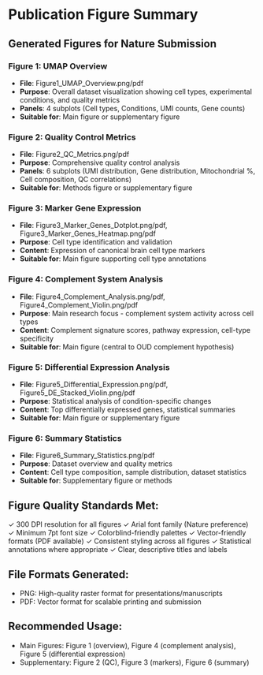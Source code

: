 
# Publication Figure Summary

## Generated Figures for Nature Submission

### Figure 1: UMAP Overview
- **File**: Figure1_UMAP_Overview.png/pdf
- **Purpose**: Overall dataset visualization showing cell types, experimental conditions, and quality metrics
- **Panels**: 4 subplots (Cell types, Conditions, UMI counts, Gene counts)
- **Suitable for**: Main figure or supplementary figure

### Figure 2: Quality Control Metrics  
- **File**: Figure2_QC_Metrics.png/pdf
- **Purpose**: Comprehensive quality control analysis
- **Panels**: 6 subplots (UMI distribution, Gene distribution, Mitochondrial %, Cell composition, QC correlations)
- **Suitable for**: Methods figure or supplementary figure

### Figure 3: Marker Gene Expression
- **File**: Figure3_Marker_Genes_Dotplot.png/pdf, Figure3_Marker_Genes_Heatmap.png/pdf
- **Purpose**: Cell type identification and validation
- **Content**: Expression of canonical brain cell type markers
- **Suitable for**: Main figure supporting cell type annotations

### Figure 4: Complement System Analysis
- **File**: Figure4_Complement_Analysis.png/pdf, Figure4_Complement_Violin.png/pdf  
- **Purpose**: Main research focus - complement system activity across cell types
- **Content**: Complement signature scores, pathway expression, cell-type specificity
- **Suitable for**: Main figure (central to OUD complement hypothesis)

### Figure 5: Differential Expression Analysis
- **File**: Figure5_Differential_Expression.png/pdf, Figure5_DE_Stacked_Violin.png/pdf
- **Purpose**: Statistical analysis of condition-specific changes
- **Content**: Top differentially expressed genes, statistical summaries
- **Suitable for**: Main figure or supplementary figure

### Figure 6: Summary Statistics
- **File**: Figure6_Summary_Statistics.png/pdf
- **Purpose**: Dataset overview and quality metrics
- **Content**: Cell type composition, sample distribution, dataset statistics
- **Suitable for**: Supplementary figure or methods

## Figure Quality Standards Met:
✓ 300 DPI resolution for all figures
✓ Arial font family (Nature preference) 
✓ Minimum 7pt font size
✓ Colorblind-friendly palettes
✓ Vector-friendly formats (PDF available)
✓ Consistent styling across all figures
✓ Statistical annotations where appropriate
✓ Clear, descriptive titles and labels

## File Formats Generated:
- PNG: High-quality raster format for presentations/manuscripts
- PDF: Vector format for scalable printing and submission

## Recommended Usage:
- Main Figures: Figure 1 (overview), Figure 4 (complement analysis), Figure 5 (differential expression)
- Supplementary: Figure 2 (QC), Figure 3 (markers), Figure 6 (summary)
